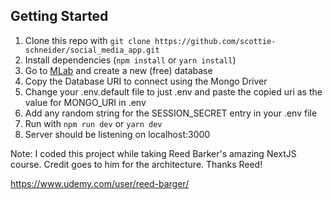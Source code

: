 ## Getting Started

1. Clone this repo with `git clone https://github.com/scottie-schneider/social_media_app.git`
2. Install dependencies (`npm install` or `yarn install`)
3. Go to [MLab](mlab.com) and create a new (free) database
4. Copy the Database URI to connect using the Mongo Driver
5. Change your .env.default file to just .env and paste the copied uri as the value for MONGO_URI in .env
6. Add any random string for the SESSION_SECRET entry in your .env file
7. Run with `npm run dev` or `yarn dev`
8. Server should be listening on localhost:3000

Note: I coded this project while taking Reed Barker's amazing NextJS course. Credit goes to him for the architecture. Thanks Reed!

https://www.udemy.com/user/reed-barger/ 